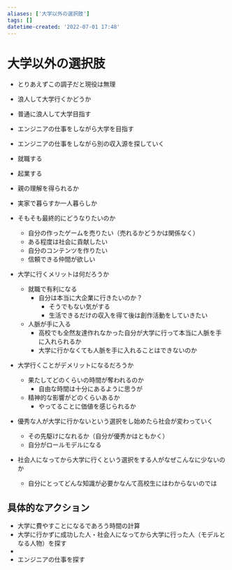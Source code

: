 ```yaml
---
aliases: ['大学以外の選択肢']
tags: []
datetime-created: '2022-07-01 17:48'
---
```


# 大学以外の選択肢
- とりあえずこの調子だと現役は無理
- 浪人して大学行くかどうか

- 普通に浪人して大学目指す
- エンジニアの仕事をしながら大学を目指す
- エンジニアの仕事をしながら別の収入源を探していく
- 就職する
- 起業する

- 親の理解を得られるか
- 実家で暮らすか一人暮らしか
- そもそも最終的にどうなりたいのか
	- 自分の作ったゲームを売りたい（売れるかどうかは関係なく）
	- ある程度は社会に貢献したい
	- 自分のコンテンツを作りたい
	- 信頼できる仲間が欲しい
- 大学に行くメリットは何だろうか
	- 就職で有利になる
		- 自分は本当に大企業に行きたいのか？
			- そうでもない気がする
			- 生活できるだけの収入を得て後は創作活動をしていきたい
	- 人脈が手に入る
		- 高校でも全然友達作れなかった自分が大学に行って本当に人脈を手に入れられるか
		- 大学に行かなくても人脈を手に入れることはできないのか
- 大学行くことがデメリットになるだろうか
	- 果たしてどのくらいの時間が奪われるのか
		- 自由な時間は十分にあるように思うが
	- 精神的な影響がどのくらいあるか
		- やってることに価値を感じられるか
- 優秀な人が大学に行かないという選択をし始めたら社会が変わっていく
	- その先駆けになれるか（自分が優秀かはともかく）
	- 自分がロールモデルになる
- 社会人になってから大学に行くという選択をする人がなぜこんなに少ないのか
	- 自分にとってどんな知識が必要かなんて高校生にはわからないのでは

## 具体的なアクション
- 大学に費やすことになるであろう時間の計算
- 大学に行かずに成功した人・社会人になってから大学に行った人（モデルとなる人物）を探す
- 
- エンジニアの仕事を探す

